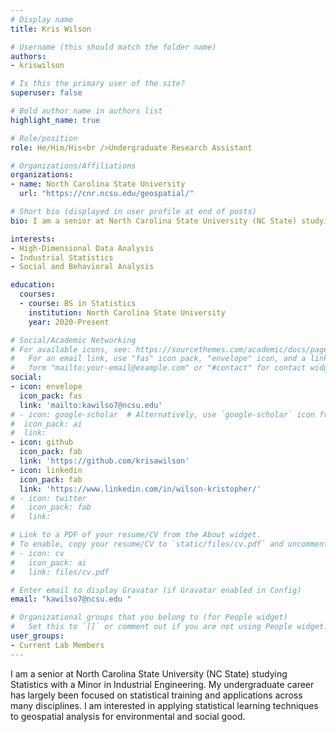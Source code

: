 ```yaml
---
# Display name
title: Kris Wilson

# Username (this should match the folder name)
authors:
- kriswilson

# Is this the primary user of the site?
superuser: false

# Bold author name in authors list
highlight_name: true

# Role/position
role: He/Him/His<br />Undergraduate Research Assistant

# Organizations/Affiliations
organizations:
- name: North Carolina State University
  url: "https://cnr.ncsu.edu/geospatial/"

# Short bio (displayed in user profile at end of posts)
bio: I am a senior at North Carolina State University (NC State) studying Statistics with a Minor in Industrial Engineering.

interests:
- High-Dimensional Data Analysis
- Industrial Statistics
- Social and Behavioral Analysis

education:
  courses:
  - course: BS in Statistics
    institution: North Carolina State University
    year: 2020-Present

# Social/Academic Networking
# For available icons, see: https://sourcethemes.com/academic/docs/page-builder/#icons
#   For an email link, use "fas" icon pack, "envelope" icon, and a link in the
#   form "mailto:your-email@example.com" or "#contact" for contact widget.
social:
- icon: envelope
  icon_pack: fas
  link: 'mailto:kawilso7@ncsu.edu' 
# - icon: google-scholar  # Alternatively, use `google-scholar` icon from `ai` icon pack
#  icon_pack: ai
#  link: 
- icon: github
  icon_pack: fab
  link: 'https://github.com/krisawilson'
- icon: linkedin
  icon_pack: fab
  link: 'https://www.linkedin.com/in/wilson-kristopher/'
# - icon: twitter
#   icon_pack: fab
#   link:

# Link to a PDF of your resume/CV from the About widget.
# To enable, copy your resume/CV to `static/files/cv.pdf` and uncomment the lines below.
# - icon: cv
#   icon_pack: ai
#   link: files/cv.pdf

# Enter email to display Gravatar (if Gravatar enabled in Config)
email: "kawilso7@ncsu.edu "

# Organizational groups that you belong to (for People widget)
#   Set this to `[]` or comment out if you are not using People widget.
user_groups:
- Current Lab Members
---
```


I am a senior at North Carolina State University (NC State) studying Statistics with a Minor in Industrial Engineering. My undergraduate career has largely been focused on statistical training and applications across many disciplines. I am interested in applying statistical learning techniques to geospatial analysis for environmental and social good.
